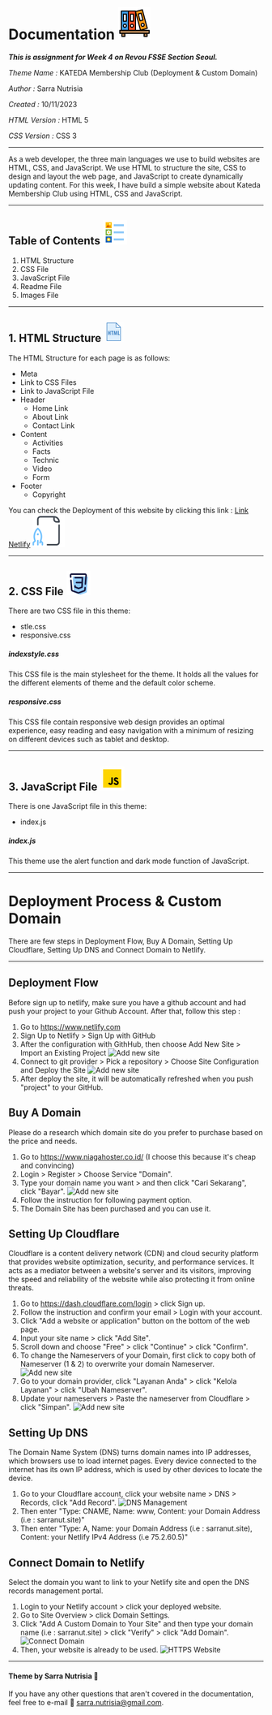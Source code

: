 # Documentation ![Folder Icon](images/Folder_Icon.png)


**_This is assignment for Week 4 on Revou FSSE Section Seoul._**



*Theme Name :* KATEDA Membership Club (Deployment & Custom Domain)

*Author :* Sarra Nutrisia

*Created :* 10/11/2023 

*HTML Version :* HTML 5

*CSS Version :* CSS 3

***
As a web developer, the three main languages we use to build websites are HTML, CSS, and JavaScript. We use HTML to structure the site, CSS to design and layout the web page, and JavaScript to create dynamically updating content. For this week, I have build a simple website about Kateda Membership Club using HTML, CSS and JavaScript.
***
## Table of Contents ![Content Icon](images/Content_Icon.png)
1. HTML Structure
2. CSS File
3. JavaScript File
4. Readme File
5. Images File

***
## 1. HTML Structure ![HTML Icon](images/HTML_Icon.gif)
The HTML Structure for each page is as follows:
* Meta
* Link to CSS Files
* Link to JavaScript File
* Header
	* Home Link
	* About Link
	* Contact Link
* Content
	* Activities
	* Facts
	* Technic
	* Video
	* Form
* Footer
	* Copyright
  
You can check the Deployment of this website by clicking this link : [Link Netlify](https://euphonious-bavarois-44923c.netlify.app) ![Deploy Icon](images/Deploy_Icon.png)
  
***
## 2. CSS File ![CSS Icon](images/CSS_Icon.png)
There are two CSS file in this theme:
* stle.css
* responsive.css

##### indexstyle.css
This CSS file is the main stylesheet for the theme. It holds all the values for the different elements of theme and the default color scheme.

##### responsive.css
This CSS file contain responsive web design provides an optimal experience, easy reading and easy navigation with a minimum of resizing on different devices such as tablet and desktop.

***
## 3. JavaScript File ![JavaScript Icon](images/JavaScript_Icon.gif)
There is one JavaScript file in this theme:
* index.js

##### index.js
This theme use the alert function and dark mode function of JavaScript.

***
# Deployment Process & Custom Domain
There are few steps in Deployment Flow, Buy A Domain, Setting Up Cloudflare, Setting Up DNS and Connect Domain to Netlify.
***
## Deployment Flow
Before sign up to netlify, make sure you have a github account and had push your project to your Github Account. After that, follow this step :
1. Go to https://www.netlify.com
2. Sign Up to Netlify > Sign Up with GitHub
3. After the configuration with GithHub, then choose Add New Site > Import an Existing Project
![Add new site](images/readme/AddNewSite_Netlify.png)
4. Connect to git provider > Pick a repository > Choose Site Configuration and Deploy the Site
![Add new site](images/readme/SiteConfigDeploy.png)
5. After deploy the site, it will be automatically refreshed when you push "project" to your GitHub.

## Buy A Domain
Please do a research which domain site do you prefer to purchase based on the price and needs.
1. Go to https://www.niagahoster.co.id/ (I choose this because it's cheap and convincing)
2. Login > Register > Choose Service "Domain".
3. Type your domain name you want > and then click "Cari Sekarang", click "Bayar".
![Add new site](images/readme/Choose_Name_Domain.png)
4. Follow the instruction for following payment option.
5. The Domain Site has been purchased and you can use it.
   
## Setting Up Cloudflare
Cloudflare is a content delivery network (CDN) and cloud security platform that provides website optimization, security, and performance services. It acts as a mediator between a website's server and its visitors, improving the speed and reliability of the website while also protecting it from online threats.

1. Go to https://dash.cloudflare.com/login > click Sign up.
2. Follow the instruction and confirm your email > Login with your account.
3. Click "Add a website or application" button on the bottom of the web page.
4. Input your site name > click "Add Site".
5. Scroll down and choose "Free" > click "Continue" > click "Confirm".
6. To change the Nameservers of your Domain, first click to copy both of Nameserver (1 & 2) to overwrite your domain Nameserver.
![Add new site](images/readme/Change_Nameservers.png)  
7. Go to your domain provider, click "Layanan Anda" > click "Kelola Layanan" > click "Ubah Nameserver".
8. Update your nameservers > Paste the nameserver from Cloudflare > click "Simpan".
![Add new site](images/readme/Update_Nameservers_Niagahoster.png) 

## Setting Up DNS
The Domain Name System (DNS) turns domain names into IP addresses, which browsers use to load internet pages. Every device connected to the internet has its own IP address, which is used by other devices to locate the device.

1. Go to your Cloudflare account, click your website name > DNS > Records, click "Add Record".
![DNS Management](images/readme/DNS_Management.png)
2. Then enter "Type: CNAME, Name: www, Content: your Domain Address (i.e : sarranut.site)"
3. Then enter "Type: A, Name: your Domain Address (i.e : sarranut.site), Content: your Netlify IPv4 Address (i.e 75.2.60.5)"

## Connect Domain to Netlify
Select the domain you want to link to your Netlify site and open the DNS records management portal.
1. Login to your Netlify account > click your deployed website.
2. Go to Site Overview > click Domain Settings.
3. Click "Add A Custom Domain to Your Site" and then type your domain name (i.e : sarranut.site) > click "Verify" > click "Add Domain".
![Connect Domain](images/readme/ConnectDomain.png)
4. Then, your website is already to be used.
![HTTPS Website](images/readme/https_website.png)



***


#### Theme by Sarra Nutrisia &#127776;
If you have any other questions that aren't covered in the documentation, feel free to e-mail &#128233; <sarra.nutrisia@gmail.com>.